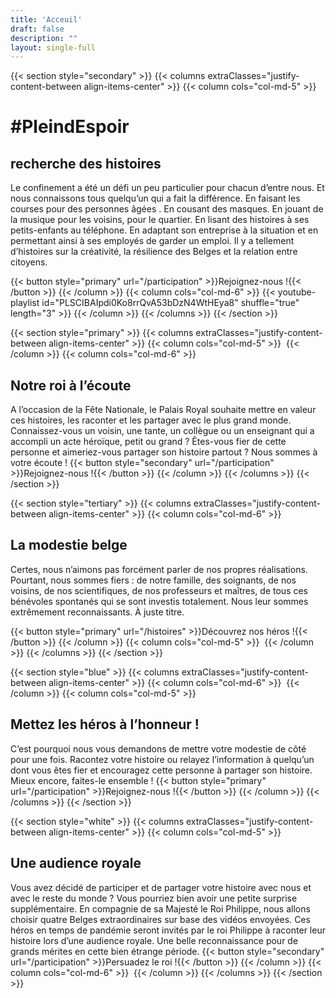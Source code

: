 ```yaml
---
title: 'Acceuil'
draft: false
description: ""
layout: single-full
---
```


{{< section style="secondary" >}}
{{< columns extraClasses="justify-content-between align-items-center" >}}
{{< column cols="col-md-5" >}}
# #PleindEspoir
## recherche des histoires
Le confinement a été un défi un peu particulier pour chacun d’entre nous. Et nous connaissons tous quelqu’un qui a fait la différence. En faisant les courses pour des personnes âgées . En cousant des masques. En jouant de la musique pour les voisins, pour le quartier. En lisant des histoires à ses petits-enfants au téléphone. En adaptant son entreprise à la situation et en permettant ainsi à ses employés de garder un emploi. Il y a tellement d’histoires sur la créativité, la résilience des Belges et la relation entre citoyens.

{{< button style="primary" url="/participation" >}}Rejoignez-nous !{{< /button >}}
{{< /column >}}
{{< column cols="col-md-6" >}}
{{< youtube-playlist id="PLSCIBAIpdi0Ko8rrQvA53bDzN4WtHEya8" shuffle="true" length="3" >}}
{{< /column >}}
{{< /columns >}}
{{< /section >}}

{{< section style="primary" >}}
{{< columns extraClasses="justify-content-between align-items-center" >}}
{{< column cols="col-md-5" >}}
<img src="/img/king-thumbsup.png" alt="" class="img-fluid" />
{{< /column >}}
{{< column cols="col-md-6" >}}
## Notre roi à l’écoute
A l’occasion de la Fête Nationale, le Palais Royal souhaite mettre en valeur ces histoires, les raconter et les partager avec le plus grand monde. Connaissez-vous un voisin, une tante, un collègue ou un enseignant qui a accompli un acte héroïque, petit ou grand ? Êtes-vous fier de cette personne et aimeriez-vous partager son histoire partout ? Nous sommes à votre écoute !
{{< button style="secondary" url="/participation" >}}Rejoignez-nous !{{< /button >}}
{{< /column >}}
{{< /columns >}}
{{< /section >}}

{{< section style="tertiary" >}}
{{< columns extraClasses="justify-content-between align-items-center" >}}
{{< column cols="col-md-6" >}}
## La modestie belge
Certes, nous n’aimons pas forcément parler de nos propres réalisations. Pourtant, nous sommes fiers : de notre famille, des soignants, de nos voisins, de nos scientifiques, de nos professeurs et maîtres, de tous ces bénévoles spontanés qui se sont investis totalement. Nous leur sommes extrêmement reconnaissants. À juste titre.

{{< button style="primary" url="/histoires" >}}Découvrez nos héros !{{< /button >}}
{{< /column >}}
{{< column cols="col-md-5" >}}
<img src="/img/KermisWit.png" alt="" class="img-fluid" />
{{< /column >}}
{{< /columns >}}
{{< /section >}}

{{< section style="blue" >}}
{{< columns extraClasses="justify-content-between align-items-center" >}}
{{< column cols="col-md-6" >}}
<img src="/img/SelfieWit.png" alt="" class="img-fluid" />
{{< /column >}}
{{< column cols="col-md-5" >}}
## Mettez les héros à l’honneur !
C’est pourquoi nous vous demandons de mettre votre modestie de côté pour une fois. Racontez votre histoire ou relayez l’information à quelqu’un dont vous êtes fier et encouragez cette personne à partager son histoire. Mieux encore, faites-le ensemble !
{{< button style="primary" url="/participation" >}}Rejoignez-nous !{{< /button >}}
{{< /column >}}
{{< /columns >}}
{{< /section >}}

{{< section style="white" >}}
{{< columns extraClasses="justify-content-between align-items-center" >}}
{{< column cols="col-md-5" >}}
## Une audience royale
Vous avez décidé de participer et de partager votre histoire avec nous et avec le reste du monde ? Vous pourriez bien avoir une petite surprise supplémentaire. En compagnie de sa Majesté le Roi Philippe, nous allons choisir quatre Belges extraordinaires sur base des vidéos envoyées. Ces héros en temps de pandémie seront invités par le roi Philippe à raconter leur histoire lors d’une audience royale. Une belle reconnaissance pour de grands mérites en cette bien étrange période.
{{< button style="secondary" url="/participation" >}}Persuadez le roi !{{< /button >}}
{{< /column >}}
{{< column cols="col-md-6" >}}
<img src="/img/HeroZwart.png" alt="" class="img-fluid" />
{{< /column >}}
{{< /columns >}}
{{< /section >}}
